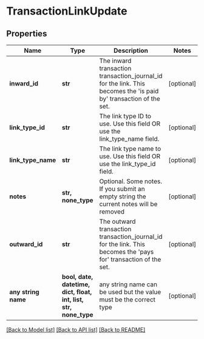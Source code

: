 # TransactionLinkUpdate


## Properties
Name | Type | Description | Notes
------------ | ------------- | ------------- | -------------
**inward_id** | **str** | The inward transaction transaction_journal_id for the link. This becomes the &#39;is paid by&#39; transaction of the set. | [optional] 
**link_type_id** | **str** | The link type ID to use. Use this field OR use the link_type_name field. | [optional] 
**link_type_name** | **str** | The link type name to use. Use this field OR use the link_type_id field. | [optional] 
**notes** | **str, none_type** | Optional. Some notes. If you submit an empty string the current notes will be removed | [optional] 
**outward_id** | **str** | The outward transaction transaction_journal_id for the link. This becomes the &#39;pays for&#39; transaction of the set. | [optional] 
**any string name** | **bool, date, datetime, dict, float, int, list, str, none_type** | any string name can be used but the value must be the correct type | [optional]

[[Back to Model list]](../README.md#documentation-for-models) [[Back to API list]](../README.md#documentation-for-api-endpoints) [[Back to README]](../README.md)


